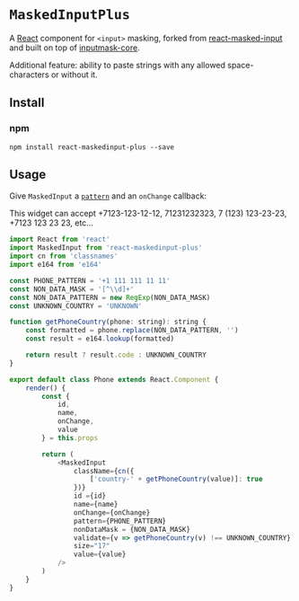 # `MaskedInputPlus`

A [React](http://facebook.github.io/react/) component for `<input>` masking,
forked from [react-masked-input](https://github.com/insin/react-maskedinput)
and built on top of [inputmask-core](https://github.com/insin/inputmask-core).

Additional feature: ability to paste strings with any allowed space-characters or without it.

## Install

### npm

```
npm install react-maskedinput-plus --save
```

## Usage

Give `MaskedInput` a [`pattern`](#pattern-string) and an `onChange` callback:

This widget can accept +7123-123-12-12, 71231232323, 7 (123) 123-23-23, +7123 123 23 23, etc...

```javascript
import React from 'react'
import MaskedInput from 'react-maskedinput-plus'
import cn from 'classnames'
import e164 from 'e164'

const PHONE_PATTERN = '+1 111 111 11 11'
const NON_DATA_MASK = '[^\\d]+'
const NON_DATA_PATTERN = new RegExp(NON_DATA_MASK)
const UNKNOWN_COUNTRY = 'UNKNOWN'

function getPhoneCountry(phone: string): string {
    const formatted = phone.replace(NON_DATA_PATTERN, '')
    const result = e164.lookup(formatted)

    return result ? result.code : UNKNOWN_COUNTRY
}

export default class Phone extends React.Component {
    render() {
        const {
            id,
            name,
            onChange,
            value
        } = this.props

        return (
            <MaskedInput
                className={cn({
                    ['country-' + getPhoneCountry(value)]: true
                })}
                id ={id}
                name={name}
                onChange={onChange}
                pattern={PHONE_PATTERN}
                nonDataMask = {NON_DATA_MASK}
                validate={v => getPhoneCountry(v) !== UNKNOWN_COUNTRY}
                size="17"
                value={value}
            />
        )
    }
}
```

